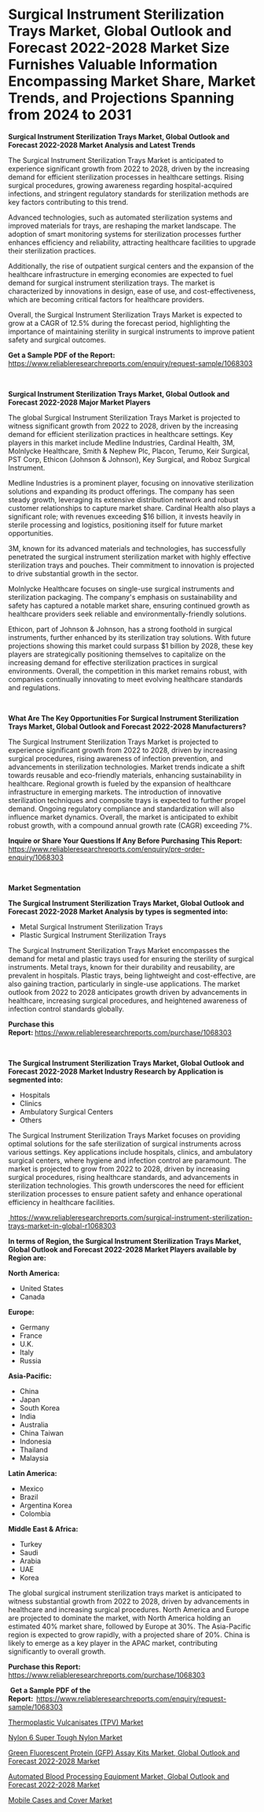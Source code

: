 <p><h1>Surgical Instrument Sterilization Trays Market, Global Outlook and Forecast 2022-2028 Market Size Furnishes Valuable Information Encompassing Market Share, Market Trends, and Projections Spanning from 2024 to 2031</h1></p><p><strong>Surgical Instrument Sterilization Trays Market, Global Outlook and Forecast 2022-2028 Market Analysis and Latest Trends</strong></p>
<p><p>The Surgical Instrument Sterilization Trays Market is anticipated to experience significant growth from 2022 to 2028, driven by the increasing demand for efficient sterilization processes in healthcare settings. Rising surgical procedures, growing awareness regarding hospital-acquired infections, and stringent regulatory standards for sterilization methods are key factors contributing to this trend. </p><p>Advanced technologies, such as automated sterilization systems and improved materials for trays, are reshaping the market landscape. The adoption of smart monitoring systems for sterilization processes further enhances efficiency and reliability, attracting healthcare facilities to upgrade their sterilization practices. </p><p>Additionally, the rise of outpatient surgical centers and the expansion of the healthcare infrastructure in emerging economies are expected to fuel demand for surgical instrument sterilization trays. The market is characterized by innovations in design, ease of use, and cost-effectiveness, which are becoming critical factors for healthcare providers. </p><p>Overall, the Surgical Instrument Sterilization Trays Market is expected to grow at a CAGR of 12.5% during the forecast period, highlighting the importance of maintaining sterility in surgical instruments to improve patient safety and surgical outcomes.</p></p>
<p><strong>Get a Sample PDF of the Report:&nbsp;</strong> <a href="https://www.reliableresearchreports.com/enquiry/request-sample/1068303">https://www.reliableresearchreports.com/enquiry/request-sample/1068303</a></p>
<p>&nbsp;</p>
<p><strong>Surgical Instrument Sterilization Trays Market, Global Outlook and Forecast 2022-2028 Major Market Players</strong></p>
<p><p>The global Surgical Instrument Sterilization Trays Market is projected to witness significant growth from 2022 to 2028, driven by the increasing demand for efficient sterilization practices in healthcare settings. Key players in this market include Medline Industries, Cardinal Health, 3M, Molnlycke Healthcare, Smith & Nephew Plc, Placon, Terumo, Keir Surgical, PST Corp, Ethicon (Johnson & Johnson), Key Surgical, and Roboz Surgical Instrument.</p><p>Medline Industries is a prominent player, focusing on innovative sterilization solutions and expanding its product offerings. The company has seen steady growth, leveraging its extensive distribution network and robust customer relationships to capture market share. Cardinal Health also plays a significant role; with revenues exceeding $16 billion, it invests heavily in sterile processing and logistics, positioning itself for future market opportunities.</p><p>3M, known for its advanced materials and technologies, has successfully penetrated the surgical instrument sterilization market with highly effective sterilization trays and pouches. Their commitment to innovation is projected to drive substantial growth in the sector.</p><p>Molnlycke Healthcare focuses on single-use surgical instruments and sterilization packaging. The company's emphasis on sustainability and safety has captured a notable market share, ensuring continued growth as healthcare providers seek reliable and environmentally-friendly solutions.</p><p>Ethicon, part of Johnson & Johnson, has a strong foothold in surgical instruments, further enhanced by its sterilization tray solutions. With future projections showing this market could surpass $1 billion by 2028, these key players are strategically positioning themselves to capitalize on the increasing demand for effective sterilization practices in surgical environments. Overall, the competition in this market remains robust, with companies continually innovating to meet evolving healthcare standards and regulations.</p></p>
<p>&nbsp;</p>
<p><strong>What Are The Key Opportunities For Surgical Instrument Sterilization Trays Market, Global Outlook and Forecast 2022-2028 Manufacturers?</strong></p>
<p><p>The Surgical Instrument Sterilization Trays Market is projected to experience significant growth from 2022 to 2028, driven by increasing surgical procedures, rising awareness of infection prevention, and advancements in sterilization technologies. Market trends indicate a shift towards reusable and eco-friendly materials, enhancing sustainability in healthcare. Regional growth is fueled by the expansion of healthcare infrastructure in emerging markets. The introduction of innovative sterilization techniques and composite trays is expected to further propel demand. Ongoing regulatory compliance and standardization will also influence market dynamics. Overall, the market is anticipated to exhibit robust growth, with a compound annual growth rate (CAGR) exceeding 7%.</p></p>
<p><strong>Inquire or Share Your Questions If Any Before Purchasing This Report:</strong> <a href="https://www.reliableresearchreports.com/enquiry/pre-order-enquiry/1068303">https://www.reliableresearchreports.com/enquiry/pre-order-enquiry/1068303</a></p>
<p>&nbsp;</p>
<p><strong>Market Segmentation</strong></p>
<p><strong>The Surgical Instrument Sterilization Trays Market, Global Outlook and Forecast 2022-2028 Market Analysis by types is segmented into:</strong></p>
<p><ul><li>Metal Surgical Instrument Sterilization Trays</li><li>Plastic Surgical Instrument Sterilization Trays</li></ul></p>
<p><p>The Surgical Instrument Sterilization Trays Market encompasses the demand for metal and plastic trays used for ensuring the sterility of surgical instruments. Metal trays, known for their durability and reusability, are prevalent in hospitals. Plastic trays, being lightweight and cost-effective, are also gaining traction, particularly in single-use applications. The market outlook from 2022 to 2028 anticipates growth driven by advancements in healthcare, increasing surgical procedures, and heightened awareness of infection control standards globally.</p></p>
<p><strong>Purchase this Report:&nbsp;</strong><a href="https://www.reliableresearchreports.com/purchase/1068303">https://www.reliableresearchreports.com/purchase/1068303</a></p>
<p>&nbsp;</p>
<p><strong>The Surgical Instrument Sterilization Trays Market, Global Outlook and Forecast 2022-2028 Market Industry Research by Application is segmented into:</strong></p>
<p><ul><li>Hospitals</li><li>Clinics</li><li>Ambulatory Surgical Centers</li><li>Others</li></ul></p>
<p><p>The Surgical Instrument Sterilization Trays Market focuses on providing optimal solutions for the safe sterilization of surgical instruments across various settings. Key applications include hospitals, clinics, and ambulatory surgical centers, where hygiene and infection control are paramount. The market is projected to grow from 2022 to 2028, driven by increasing surgical procedures, rising healthcare standards, and advancements in sterilization technologies. This growth underscores the need for efficient sterilization processes to ensure patient safety and enhance operational efficiency in healthcare facilities.</p></p>
<p><a href="https://www.reliableresearchreports.com/surgical-instrument-sterilization-trays-market-in-global-r1068303">&nbsp;https://www.reliableresearchreports.com/surgical-instrument-sterilization-trays-market-in-global-r1068303</a></p>
<p><strong>In terms of Region, the Surgical Instrument Sterilization Trays Market, Global Outlook and Forecast 2022-2028 Market Players available by Region are:</strong></p>
<p>
    <p> <strong> North America: </strong>
        <ul>
            <li>United States</li>
            <li>Canada</li>
        </ul>
        </p> 
    <p> <strong> Europe: </strong>
        <ul>
            <li>Germany</li>
            <li>France</li>
            <li>U.K.</li>
            <li>Italy</li>
            <li>Russia</li>
        </ul>
        </p> 
    <p> <strong> Asia-Pacific: </strong>
        <ul>
            <li>China</li>
            <li>Japan</li>
            <li>South Korea</li>
            <li>India</li>
            <li>Australia</li>
            <li>China Taiwan</li>
            <li>Indonesia</li>
            <li>Thailand</li>
            <li>Malaysia</li>
        </ul>
        </p> 
    <p> <strong> Latin America: </strong>
        <ul>
            <li>Mexico</li>
            <li>Brazil</li>
            <li>Argentina Korea</li>
            <li>Colombia</li>
        </ul>
        </p> 
    <p> <strong> Middle East & Africa: </strong>
        <ul>
            <li>Turkey</li>
            <li>Saudi</li>
            <li>Arabia</li>
            <li>UAE</li>
            <li>Korea</li>
        </ul>
    </p>
    </p>
<p><p>The global surgical instrument sterilization trays market is anticipated to witness substantial growth from 2022 to 2028, driven by advancements in healthcare and increasing surgical procedures. North America and Europe are projected to dominate the market, with North America holding an estimated 40% market share, followed by Europe at 30%. The Asia-Pacific region is expected to grow rapidly, with a projected share of 20%. China is likely to emerge as a key player in the APAC market, contributing significantly to overall growth.</p></p>
<p><strong>Purchase this Report: </strong><a href="https://www.reliableresearchreports.com/purchase/1068303">https://www.reliableresearchreports.com/purchase/1068303</a></p>
<p>&nbsp;<strong>Get a Sample PDF of the Report:&nbsp;&nbsp;</strong><a href="https://www.reliableresearchreports.com/enquiry/request-sample/1068303">https://www.reliableresearchreports.com/enquiry/request-sample/1068303</a></p>
<p><strong></strong></p>
<p><p><a href="https://medium.com/@nettieboyle39/thermoplastic-vulcanisates-tpv-market-investigation-industry-evolution-and-forecast-till-2031-a1d484c5d78c">Thermoplastic Vulcanisates (TPV) Market</a></p><p><a href="https://issuu.com/reportprime-2/docs/nylon-6-super-tough-nylon-market-si_9e7cb6d3550545">Nylon 6 Super Tough Nylon Market</a></p><p><a href="https://github.com/yazulaeha/Market-Research-Report-List-2/blob/main/green-fluorescent-protein-gfp-assay-kits-market-global-outlook-and-forecast-2022-2028-market.md">Green Fluorescent Protein (GFP) Assay Kits Market, Global Outlook and Forecast 2022-2028 Market</a></p><p><a href="https://github.com/Chiragrp22/Market-Research-Report-List-6/blob/main/automated-blood-processing-equipment-market-global-outlook-and-forecast-2022-2028-market.md">Automated Blood Processing Equipment Market, Global Outlook and Forecast 2022-2028 Market</a></p><p><a href="https://www.linkedin.com/pulse/future-mobile-cases-cover-market-global-forecast-trends-2024-8u9ke?trackingId=8ulBREZuRO2yS5NhOl0sAw%3D%3D">Mobile Cases and Cover Market</a></p></p>